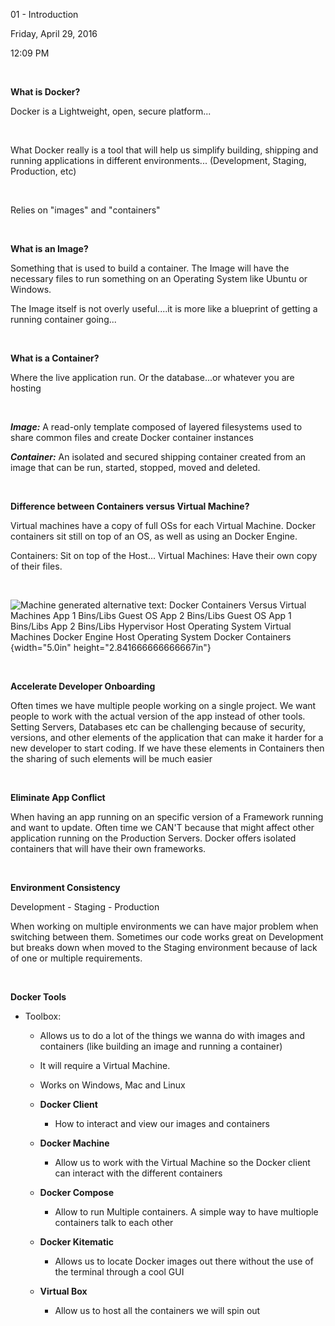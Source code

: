 01 - Introduction

Friday, April 29, 2016

12:09 PM

 

**What is Docker?**

Docker is a Lightweight, open, secure platform...

 

What Docker really is a tool that will help us simplify building, shipping and running applications in different environments... (Development, Staging, Production, etc)

 

Relies on \"images\" and \"containers\"

 

**What is an Image?**

Something that is used to build a container. The Image will have the necessary files to run something on an Operating System like Ubuntu or Windows.

The Image itself is not overly useful....it is more like a blueprint of getting a running container going...

 

**What is a Container?**

Where the live application run. Or the database...or whatever you are hosting

 

***Image:*** A read-only template composed of layered filesystems used to share common files and create Docker container instances

***Container:*** An isolated and secured shipping container created from an image that can be run, started, stopped, moved and deleted.

 

**Difference between Containers versus Virtual Machine?**

Virtual machines have a copy of full OSs for each Virtual Machine. Docker containers sit still on top of an OS, as well as using an Docker Engine.

Containers: Sit on top of the Host... Virtual Machines: Have their own copy of their files.

 

![Machine generated alternative text: Docker Containers Versus Virtual Machines App 1 Bins/Libs Guest OS App 2 Bins/Libs Guest OS App 1 Bins/Libs App 2 Bins/Libs Hypervisor Host Operating System Virtual Machines Docker Engine Host Operating System Docker Containers ](000_01_-_Introduction_000.png){width="5.0in" height="2.841666666666667in"}

 

**Accelerate Developer Onboarding**

Often times we have multiple people working on a single project. We want people to work with the actual version of the app instead of other tools. Setting Servers, Databases etc can be challenging because of security, versions, and other elements of the application that can make it harder for a new developer to start coding. If we have these elements in Containers then the sharing of such elements will be much easier

 

**Eliminate App Conflict**

When having an app running on an specific version of a Framework running and want to update. Often time we CAN\'T because that might affect other application running on the Production Servers. Docker offers isolated containers that will have their own frameworks.

 

**Environment Consistency**

Development - Staging - Production

When working on multiple environments we can have major problem when switching between them. Sometimes our code works great on Development but breaks down when moved to the Staging environment because of lack of one or multiple requirements.

 

**Docker Tools**

-   Toolbox:

    -   Allows us to do a lot of the things we wanna do with images and containers (like building an image and running a container)

    -   It will require a Virtual Machine.

    -   Works on Windows, Mac and Linux

    -   **Docker Client**

        -   How to interact and view our images and containers

    -   **Docker Machine**

        -   Allow us to work with the Virtual Machine so the Docker client can interact with the different containers

    -   **Docker Compose**

        -   Allow to run Multiple containers. A simple way to have multiople containers talk to each other

    -   **Docker Kitematic**

        -   Allows us to locate Docker images out there without the use of the terminal through a cool GUI

    -   **Virtual Box**

        -   Allow us to host all the containers we will spin out
